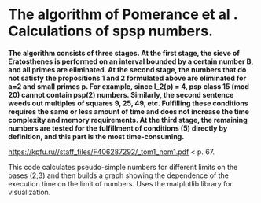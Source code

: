 # The algorithm of Pomerance et al . Calculations of spsp numbers.

**The algorithm consists of three stages. 
At the first stage, the sieve of Eratosthenes is performed on an interval bounded by a certain number B, and all primes are eliminated.
At the second stage, the numbers that do not satisfy the propositions 1 and 2 formulated above are eliminated for a=2 and small primes p. For example, since l_2(p) = 4, psp class 15 (mod 20) cannot contain psp(2) numbers. Similarly, the second sentence weeds out multiples of squares 9, 25, 49, etc. Fulfilling these conditions requires the same or less amount of time and does not increase the time complexity and memory requirements.
At the third stage, the remaining numbers are tested for the fulfillment of conditions (5) directly by definition, and this part is the most time-consuming.**

https://kpfu.ru//staff_files/F406287292/_tom1_nom1.pdf  &lt; p. 67.

This code calculates pseudo-simple numbers for different limits on the bases (2;3) and then builds a graph showing the dependence of the execution time on the limit of numbers. 
Uses the matplotlib library for visualization.
